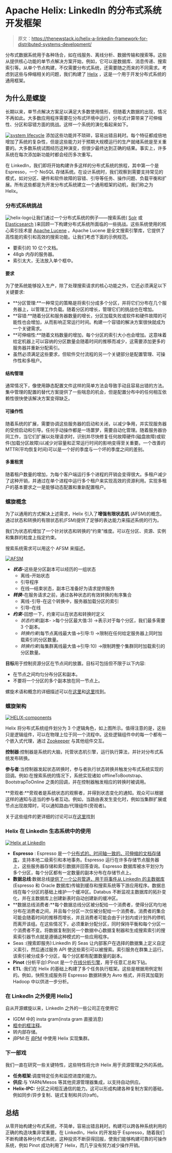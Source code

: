 # Apache Helix: LinkedIn 的分布式系统开发框架

> 原文：<https://thenewstack.io/helix-a-linkedin-framework-for-distributed-systems-development/>

分布式数据系统用于各种场合，如在线服务、离线分析、数据传输和搜索等。这些从提供核心功能的单节点解决方案开始，例如，它可以是数据库、消息传递、搜索索引等。从单个节点构建，不仅需要分布式系统，还需要随之而来的不同需求。考虑到这些与伸缩相关的问题，我们构建了 [Helix](http://helix.apache.org/) ，这是一个用于开发分布式系统的通用框架。

## 为什么是螺旋

长期以来，单节点解决方案足以满足大多数使用情形，但随着大数据的出现，情况不再如此。大多数应用程序需要在分布式环境中运行，分布式计算带来了可伸缩性、分区和容错方面的挑战。这样一个系统的演化看起来如下。

[![system lifecycle](img/345b0f0cf343b6cd808c8baef6ad5e5c.png)](https://thenewstack.io/wp-content/uploads/2014/10/system-lifecycle.jpg) 添加这些功能并不琐碎，容易出错且耗时。每个特征都成倍地增加了系统的复杂性，但是这些能力对于预期大规模运行的生产就绪系统是至关重要的。大多数系统试图经历这种演变，但很少最终达到正确的结果。事实上，许多系统在每次添加新功能时都会经历多次重写。

在 LinkedIn，我们即将开始构建许多这样的分布式系统的旅程，其中第一个是 Espresso，一个 NoSQL 存储系统。在设计系统时，我们观察到需要支持常见的模式，如对分区、硬件和软件故障的容错、引导等任务、操作问题、负载平衡和扩展。所有这些都是为开发分布式系统建立一个通用框架的动机，我们称之为 Helix。

### **分布式系统挑战**

![helix-logo](img/22e9fe8d61eb411b428c95cf29d0c3cf.png)让我们通过一个分布式系统的例子——搜索系统( [Solr](http://lucene.apache.org/solr/) 或 [Elasticsearch](http://www.elasticsearch.org) )来回顾一下构建分布式系统所面临的一些挑战。这些系统使用的核心索引技术是 [Apache Lucene](http://lucene.apache.org/core/) 。Apache Lucene 是全文搜索引擎库，它提供了高性能的索引和高效的搜索功能。让我们考虑下面的示例规范。

*   要索引的 10 亿个文档。
*   48gb 内存的服务器。
*   索引太大，无法放入单个框中。

#### 要求

为了使系统能够投入生产，除了处理搜索请求的核心功能之外，它还必须满足以下关键要求:

*   **分区管理:**一种常见的策略是将索引分成多个分区，并将它们分布在几个服务器上，以管理工作负载。随着分区的增长，管理它们的挑战也在增加。
*   **容错:**随着分区和服务器数量的增长，分区加载失败或软件和硬件故障的可能性也会增加，从而影响正常运行时间。构建一个容错的解决方案很快就成为一个关键需求。
*   **可伸缩性:**随着文档数量的增加，每个分区的索引大小也会增加。这意味着给定机器上可以容纳的分区数量会随着时间的推移而减少，这需要添加更多的服务器并重新分配索引。
*   虽然必须满足这些要求，但软件交付流程的另一个关键部分是配置管理、可操作性和多租户。

#### 结构管理

通常情况下，像使用静态配置文件这样的简单方法会导致手动且容易出错的方法。集中管理的配置的替代方案提供了一些喘息的机会，但是配置分布中的任何相互依赖性很快使该解决方案变得缺乏。

#### 可操作性

随着系统的扩展，需要协调这些服务器的启动和关闭，以减少争用，并实现服务器的受控启动和引导。任何手动操作都是一场噩梦，需要自动化管理。随着服务器协同工作，当它们扩展以处理请求时，识别并尽快修复任何故障硬件(磁盘故障)或软件(加载分区故障)以减少对容量和正常运行时间的影响变得至关重要。一个改善的 MTTR(平均恢复时间)可以是一个好的季度与一个坏的季度之间的差别。

#### 多重租赁

随着租户数量的增加，为每个客户端运行多个进程的开销会变得很大。多租户减少了这种开销，并通过在单个进程中运行多个租户来实现高效的资源利用。实现多租户的基本要求之一是能够动态配置和重新配置租户。

### **螺旋概念**

为了以通用的方式解决上述需求，Helix 引入了**增强有限状态机** (AFSM)的概念。通过状态和转换的有限状态机(FSM)提供了足够的表达能力来描述系统的行为。

我们为状态机增加了一个针对状态和转换的“约束”维度。可以在分区、资源、实例和集群的粒度上指定约束。

搜索系统需求可以用这个 AFSM 来描述。

[![AFSM](img/cd8cc3acaaba615bdf92976b3bebb463.png)](https://thenewstack.io/wp-content/uploads/2014/10/AFSM.jpg)

*   ***状态***–这些是分区副本可以经历的一组状态
    *   离线–开始状态
    *   引导程序
    *   在线—结束状态，副本已准备好为请求提供服务
*   ***转换***–在服务请求之前，通过各种状态的有效转换的有序集合
    *   离线-引导-在这个转换中，服务器加载分区的索引
    *   引导–在线
*   ***约束***–回想一下，约束可以在状态和转换时定义
    *   *状态约束*(副本- >每个分区最大值:3) →表示对于每个分区，我们最多需要 3 个副本。
    *   *转换约束*(每节点离线最大值→引导:1) →限制在任何给定服务器上同时加载索引的分区数量。
    *   *转换约束*(每集群离线最大值→引导:10) →限制跨整个集群同时加载索引的分区数量。

**目标**用于控制资源分区在节点间的放置。目标可包括但不限于以下内容:

*   在节点之间均匀分布分区和副本。
*   不要将一个分区的多个副本放在同一节点上。

螺旋术语和概念的详细描述可以在[这里](https://blog.cloudera.com/blog/2013/09/distributed-systems-get-simpler-with-apache-helix/)和[这里](http://helix.apache.org/Concepts.html)找到。

### **螺旋架构**

[![HELIX-components](img/198cc6fdbccf7de99a77023b7b215bbd.png)](https://thenewstack.io/wp-content/uploads/2014/10/HELIX-components.png)

Helix 将分布式系统组件划分为 3 个逻辑角色，如上图所示。值得注意的是，这些只是逻辑组件，可以在物理上位于同一个流程中。这些逻辑组件中的每一个都有一个嵌入式代理，通过 [Zookeeper](http://zookeeper.apache.org/) 与其他组件交互。

**控制器**:控制器是系统的大脑，托管状态机引擎，运行执行算法，并针对分布式系统发布转换。

**参与者**:当控制器发起状态转换时，参与者执行状态转换并触发分布式系统实现的回调。例如:在搜索系统的情况下，系统实现诸如 offlineToBootstrap、BootstrapToOnline 之类的回调，并在控制器触发相应的转换时被调用。

**旁观者:**旁观者是系统状态的观察者，并得到状态变化的通知。观众可以根据这样的通知与适当的参与者互动。例如，当路由表发生变化时，例如当集群扩展或节点出现故障时，可以通知路由/代理组件(旁观者)。

关于这些组件的更详细的讨论可以在[这里](http://gkishore.wordpress.com/2013/12/02/helix-internals/ "Apache Helix Internals")找到

### **Helix 在 LinkedIn 生态系统中的使用**

[![Helix at LinkedIn](img/49660d58a67674d16917b903775009dd.png)](https://thenewstack.io/wp-content/uploads/2014/10/Helix-at-LinkedIn.jpg)

*   **Espresso** : Espresso 是一个[分布式的、时间轴一致的、可伸缩的文档存储库](http://data.linkedin.com/projects/espresso)，支持本地二级索引和本地事务。Espresso 运行在许多存储节点服务器上，这些服务器存储和索引数据并回答查询。Espresso 数据库被水平划分为多个分区，每个分区都有一定数量的副本分布在存储节点上。
*   **数据总线**:数据总线[提供了一个公共管道，用于将事件从 LinkedIn 的主数据库](http://data.linkedin.com/projects/databus) (Espresso 和 Oracle 数据库)传输到缓存和搜索系统等下游应用程序。数据总线在每个分区的基础上维护一个缓冲区。Databus 不断监视主数据库的拓扑变化，并在主数据库上创建新表时自动创建新的缓冲区。
*   **数据总线消费者:**每个数据总线分区被分配给一个消费者，使得分区均匀地分布在消费者之间，并且每个分区一次仅被分配给一个消费者。消费者的集合可能会随着时间的推移而增长，并且消费者可能会由于计划内或计划外的停机而离开该组。在这些情况下，必须重新分配分区，同时保持平衡和每个分区一个消费者不变。将数据复制到另一个数据中心数据复制器和生成搜索索引的搜索索引器节点就是遵循这种模式的一些应用程序。
*   Seas :(搜索即服务):LinkedIn 的 Seas 让内部客户在选择的数据集上定义自定义索引，然后通过服务 API 使这些索引可以被搜索。索引服务在群集上运行。该索引被分成多个分区，每个分区都有配置数量的副本。
*   **Pinot** (分析平台):Pinot 是一个[在线分析引擎](http://engineering.linkedin.com/analytics/real-time-analytics-massive-scale-pinot)，用于任意汇总和下钻。
*   **ETL** :我们在 Helix 的基础上构建了多个任务执行框架。这些是根据用例定制的。例如，快照生成服务将 Espresso 数据转换为 Avro 格式，并将其加载到 Hadoop 中以供进一步分析。

### **在 LinkedIn 之外使用 Helix】**

自从开源螺旋以来，LinkedIn 之外的一些公司正在使用它

*   IGDM 中的 insta gram(insta gram 直接消息)
*   [框中的框注释](http://tech.blog.box.com/2014/06/the-technology-behind-box-notes-2/)。
*   转内部存储。
*   jBPM:在 [jBPM](http://planet.jboss.org/post/clustering_in_jbpm_v6) 中使用 Helix 实现集群。

### **下一部戏**

我们一直在研究一些关键特性，这些特性将允许 Helix 用于资源管理之外的系统。

*   **任务框架**:调度特定任务和监控进度的能力。
*   **供应**:与 YARN/Mesos 等其他资源管理器集成，以支持自动供应。
*   **Helix-IPC:** 分区之间相互通信的能力。这可以形成构建各种复制方案的基础，例如同步/异步复制、链式复制和共识(raft)。

## **总结**

从零开始构建分布式系统，不简单，容易出错且耗时。构建可以跨各种系统利用的正确的构造块集非常重要。在 LinkedIn，Helix 的开发始于 Espresso，随着我们不断构建各种分布式系统，这种投资不断获得回报，使我们能够构建可靠的可操作系统，例如 Pinot 成功利用了 Helix，而几乎没有努力减少操作开销。

<svg xmlns:xlink="http://www.w3.org/1999/xlink" viewBox="0 0 68 31" version="1.1"><title>Group</title> <desc>Created with Sketch.</desc></svg>